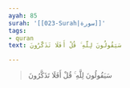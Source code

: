 ```yaml
---
ayah: 85
surah: '[[023-Surah|سورة]]'
tags:
- quran
text: سَيَقُولُونَ لِلَّهِ ۚ قُلْ أَفَلَا تَذَكَّرُونَ

---
```

> سَيَقُولُونَ لِلَّهِ ۚ قُلْ أَفَلَا تَذَكَّرُونَ
